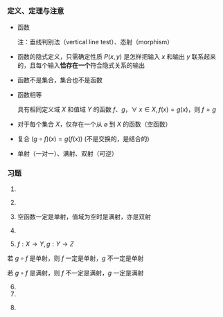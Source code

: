 ### 定义、定理与注意

- 函数

  注：垂线判别法（vertical line test）、态射（morphism）

- 函数的隐式定义，只需确定性质 $P(x,y)$ 是怎样把输入 $x$ 和输出 $y$ 联系起来的，且每个输入**恰存在一个**符合隐式关系的输出

- 函数不是集合，集合也不是函数

- 函数相等

  具有相同定义域 $X$ 和值域 $Y$ 的函数 $f、g$，$\forall \ x\in X,f(x)=g(x)$，则 $f=g$ 

- 对于每个集合 $X$，仅存在一个从 $\varnothing$ 到 $X$ 的函数（空函数）

- 复合 $(g\circ f)(x)=g(f(x))$ (不是交换的，是结合的)

- 单射（一对一）、满射、双射（可逆）

### 习题

1. ​ 

2.  

3. 空函数一定是单射，值域为空时是满射，亦是双射

4.  

5.  $f:X\rightarrow Y,g:Y\rightarrow Z$ 

   若 $g\circ f$ 是单射，则 $f$ 一定是单射，$g$ 不一定是单射

   若 $g\circ f$ 是满射，则 $f$ 不一定是满射，$g$ 一定是满射

6.  

7.  

8. ​